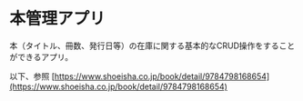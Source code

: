 # 本管理アプリ

本（タイトル、冊数、発行日等）の在庫に関する基本的なCRUD操作をすることができるアプリ。

以下、参照
[https://www.shoeisha.co.jp/book/detail/9784798168654](https://www.shoeisha.co.jp/book/detail/9784798168654)